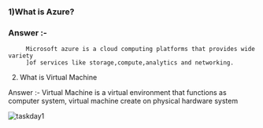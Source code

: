 ### 1)What is Azure?
### Answer :-
         Microsoft azure is a cloud computing platforms that provides wide variety
         ]of services like storage,compute,analytics and networking.

2) What is Virtual Machine

Answer :- Virtual Machine is a virtual environment that functions as computer system, virtual machine create on physical hardware system  


![taskday1](https://github.com/Nehabisen21/Azure-Zero-to-Hero/assets/121790545/06aadc56-0b72-4a77-9720-4af4c07c52d8)
